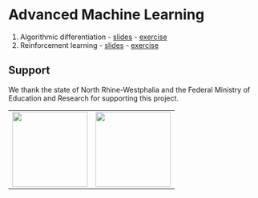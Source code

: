 # Advanced Machine Learning 

1. Algorithmic differentiation - [slides](https://www.wolter.tech/wordpress/wp-content/uploads/2025/03/alg_diff_slides.pdf)  - [exercise](https://github.com/Advanced-Machine-Learning-UBonn/day_01_exercise_opt)
2. Reinforcement learning - [slides](https://www.wolter.tech/wordpress/wp-content/uploads/2025/03/rl_slides.pdf) - [exercise](https://github.com/Advanced-Machine-Learning-UBonn/day_02_exercise_reinforcement_learning)



## Support

We thank the state of North Rhine-Westphalia and the Federal Ministry of Education and Research for supporting this project.

<table>
<tr>
    <td><img src="https://github.com/Machine-Learning-Foundations/.github/blob/main/profile/img/nrw-logo.png" height="150"></td>
    <td><img src="https://github.com/Machine-Learning-Foundations/.github/blob/main/profile/img/BMBF_gefoerdert_2017_en.jpg" height="150"></td>
</tr>
</table>
